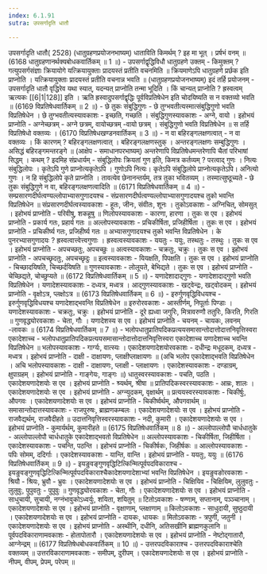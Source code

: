```yaml
---
index: 6.1.91
sutra: उपसर्गादृति धातौ

---
```

 उपसर्गादृति धातौ( 2528) (धातुग्रहणप्रयोजनभाष्यम्) धाताविति किमर्थम् ? इह मा भूत् । प्रर्षभं वनम् ॥ (6168 धातुग्रहणानर्थक्यबोधकवार्तिकम् ॥ 1 ॥) - उपसर्गाद्वृद्धिविधौ धातुग्रहणे उक्तम् - किमुक्तम् ? गत्युपसर्गसंज्ञाः क्रियायोगे यत्क्रियायुक्ताः प्रादयस्तं प्रतीति वचनमिति ॥ क्रियमाणेऽपि धातुग्रहणे प्रर्छक इति प्राप्नोति । यत्क्रियायुक्ताः प्रादयस्तं प्रतीति वचनान्न भवति ॥ (धातुग्रहणप्रयोजनभाष्यम्) इदं तर्हि प्रयोजनम्  -  उपसर्गादृति धातौ वृद्धिरेव यथा स्यात्, यदन्यत् प्राप्नोति तन्मा भूदिति । किं चान्यत् प्राप्नोति ? ह्रस्वत्वम् ऋत्यकः [[6|1|128]] इति । ऋति ह्रस्वादुपसर्गाद्वृद्धिः पूर्वविप्रतिषेधेन इति चोदयिष्यति स न वक्तव्यो भवति ॥ (6169 विप्रतिषेधवार्तिकम् ॥ 2 ॥) - छे तुकः संबुद्धिगुणः - छे तुग्भवतीत्यस्मात्संबुद्धिगुणो भवति विप्रतिषेधेन । छे तुग्भवतीत्यस्यावकाशः  -  इच्छति, गच्छति । संबुद्धिगुणस्यावकाशः  -  अग्ने, वायो । इहोभयं प्राप्नोति  -  अग्नेच्छत्रम्  -  अग्ने छत्रम्, वायोच्छत्रम् -वायो छत्रम् । संबुद्धिगुणो भवति विप्रतिषेधेन ॥ स तर्हि विप्रतिषेधो वक्तव्यः । (6170 विप्रतिषेधखण्डनवार्तिकम् ॥ 3 ॥) - न वा बहिरङ्गलक्षणत्वात् - न वा वक्तव्यः । किं कारणम् ? बहिरङ्गलक्षणत्वात् । बहिरङ्गलक्षणस्तुक् । अन्तरङ्गलक्षणः सम्बुद्धिगुणः । असिद्धं बहिरङ्गमन्तरङ्गे ॥ (आक्षेप  -  समाधानपरभाष्यम्) अन्तरेणापि विप्रतिषेधमन्तरेणापि चैतां परिभाषां सिद्धम् । कथम् ? इदमिह संप्रधार्यम्  -  संबुद्धिलोपः क्रियतां गुण इति, किमत्र कर्तव्यम् ? परत्वाद् गुणः । नित्यः संबुद्धिलोपः । कृतेऽपि गुणे प्राप्नोत्यकृतेऽपि । गुणोऽपि नित्यः। कृतेऽपि संबुद्धिलोपे प्राप्नोत्यकृतेऽपि। अनित्यो गुणः । न हि संबुद्धिलोपे कृते प्राप्नोति । तावत्येव छेनानन्तर्यम्, तत्र तुका भवितव्यम् । तस्मात्सुष्ठूच्यते  -  छे तुकः संबुद्धिगुणे न वा, बहिरङ्गलक्षणत्वादिति ॥ (6171 विप्रतिषेधवार्तिकम् ॥ 4 ॥) - सम्प्रसारणदीर्घत्वण्यल्लोपाभ्यासगुणादयश्च - संप्रसारणदीर्घत्वण्यल्लोपाभ्यासगुणादयश्च तुको भवन्ति विप्रतिषेधेन ॥ संप्रसारणदीर्घत्वस्यावकाशः  -  हूतः, जीनः, संवीतः, शूनः । तुकोऽवकाशः  -  अग्निचित्, सोमसुत् । इहोभयं प्राप्नोति  -  परिवीषु, शकहूषु ॥ णिलोपस्यावकाशः  -  कारणा, हारणा । तुकः स एव । इहोभयं प्राप्नोति  -  प्रकार्य गतः, प्रहार्य गतः ॥ अल्लोपस्यावकाशः  -  प्रचिकीर्षिता, प्रजिहीर्षिता । तुकः स एव । इहोभयं प्राप्नोति  -  प्रचिकीर्ष्य गतः, प्रजिहीर्ष्य गतः ॥ अभ्यासगुणादयश्च तुको भवन्ति विप्रतिषेधेन । के पुनरभ्यासगुणादयः ? ह्रस्वत्वात्त्वेत्त्वगुणाः । ह्रस्वत्वस्यावकाशः  -  ययतुः  -  ययुः, तस्थतुः  -  तस्थुः । तुकः स एव । इहोभयं प्राप्नोति  -  अपचच्छतुः, अपचच्छुः ॥ अत्वस्यावकाशः  -  चक्रतुः, चक्रुः । तुकः स एव । इहोभयं प्राप्नोति  -  अपचच्छृदतुः, अपचच्छृदुः ॥ इत्वस्यावकाशः  -  यियक्षति, पिपक्षति । तुकः स एव । इहोभयं प्राप्नोति  -  चिच्छादयिषति, चिच्छर्दयिषति ॥ गुणस्यावकाशः  -  लोलूयते, बेभिद्यते । तुकः स एव । इहोभयं प्राप्नोति  -  चेच्छिद्यते, चोच्छुप्यते ॥ (6172 विप्रतिषेधवार्तिकम् ॥ 5 ॥) - यणादेशादाद्गुणः - यणादेशादाद्गुणो भवति विप्रतिषेधेन । यणादेशस्यावकाशः  -  दध्यत्र, मध्वत्र । आद्गुणस्यावकाशः  -  खट्वेन्द्रः, खट्वोदकम् । इहोभयं प्राप्नोति  -  वृक्षोऽत्र, प्लक्षोऽत्र ॥ (6173 विप्रतिषेधवार्तिकम् ॥ 6 ॥) - इरुर्गुणवृद्धिविधयश्च - इरुर्गुणवृद्धिविधयश्च यणादेशाद्भवन्ति विप्रतिषेधेन ॥ इरुरोरवकाशः  -  आस्तीर्णम्, निपूर्ताः पिण्डाः । यणादेशस्यावकाशः  -  चक्रतुः, चक्रुः । इहोभयं प्राप्नोति  -  दूरे ह्यध्वा जगुरिः, मित्रावरुणौ ततुरिः, किरति, गिरति ॥ गुणवृद्ध्योरवकाशः  -  चेता, गौः । यणादेशस्य स एव । इहोभयं प्राप्नोति  -  चयनम्  -  चायकः, लवनम् -लावकः ॥ (6174 विप्रतिषेधवार्तिकम् ॥ 7 ॥) - भलोपधातुप्रातिपदिकप्रत्ययसमासान्तोदात्तोदात्तनिवृत्तिस्वरा एकादेशाच्च - भलोपधातुप्रातिपदिकप्रत्ययसमासान्तोदात्तोदात्तनिवृत्तिस्वरा एकादेशाच्च यणादेशाच्च भवन्ति विप्रतिषेधेन ॥ भलोपस्यावकाशः  -  गार्ग्यः, वात्स्यः । एकादेशयणादेशयोरवकाशः  -  दधीन्द्रः मधूदकम्, दध्यत्र  -  मध्वत्र । इहोभयं प्राप्नोति  -  दाक्षी  -  दाक्षायणः, प्लाक्षीप्लाक्षायणः ॥ (अचि भलोप एकादेशाद्भवति विप्रतिषेधेन । अचि भलोपस्यावकाशः  -  दाक्षी  -  दाक्षायणः, प्लाक्षी  -  प्लाक्षायणः । एकादेशस्यावकाशः  -  दण्डाग्रम्, क्षुपाग्रहम् । इहोभयं प्राप्नोति  -  गाङ्गेयः, गाङ्गः ॥) धातुस्वरस्यावकाशः  -  पचति, पठति । एकादेशयणादेशयोः स एव । इहोभयं प्राप्नोति  -  श्र्यर्थम्, श्रीषा ॥ प्रातिपदिकस्वरस्यावकाशः  -  आम्रः, शालः । एकादेशयणादेशयोः स एव । इहोभयं प्राप्नोति  -  अग्न्युदकम्, वृक्षार्थम् ॥ प्रत्ययस्वरस्यावकाशः  -  चिकीर्षुः, औपगवः । एकादेशयणादेशयोः स एव । इहोभयं प्राप्नोति  -  चिकीर्ष्वर्थम्, औपगवार्थम् ॥ समासान्तोदात्तस्यावकाशः  -  राजपुरुषः, ब्राह्मणकम्बलः । एकादेशयणादेशयोः स एव । इहोभयं प्राप्नोति  -  राजवैद्यर्थम्, राजवैदीहते ॥ उदात्तनिवृत्तिस्वरस्यावकाशः  -  नदी, कुमारी । एकादेशयणादेशयोः स एव । इहोभयं प्राप्नोति  -  कुमार्यर्थम्, कुमारीहते ॥ (6175 विप्रतिषेधवार्तिकम् ॥ 8 ॥) - अल्लोपाल्लोपौ चार्धधातुके - अल्लोपाल्लोपौ चार्धधातुके एकादेशाद्भवतो विप्रतिषेधेन ॥ अल्लोपस्यावकाशः  -  चिकीर्षिता, जिहीर्षिता । एकादेशस्यावकाशः  -  पचन्ति, पठन्ति । इहोभयं प्राप्नोति  -  चिकीर्षकः, जिहीर्षकः ॥ आल्लोपस्यावकाशः  -  पपिः सोमम्, ददिर्गाः । एकादेशस्यावकाशः  -  यान्ति, वान्ति । इहोभयं प्राप्नोति  -  ययतुः, ययुः ॥ (6176 विप्रतिषेधवार्तिकम् ॥ 9 ॥) - इयङुवङ्गुणवृद्धिटित्किन्मित्पूर्वपदविकाराश्च - इयङुवङ्गुणवृद्धिटित्किन्मित्पूर्वपदविकाराश्चैकादेशयणादेशाभ्यां भवन्ति विप्रतिषेधेन । इयङुवङोरवकाशः  -  श्रियौ  -  श्रियः, भ्रुवौ  -  भ्रुवः । एकादेशयणादेशयोः स एव । इहोभयं प्राप्नोति  -  चिक्षियिव  -  चिक्षियिम, लुलुवतुः  -  लुलुवुः, पुपुवतुः  -  पुपुवुः ॥ गुणवृद्ध्योरवकाशः  -  चेता, गौः । एकादेशयणादेशयोः स एव । इहोभयं प्राप्नोति  -  साधुचायी, सुचायी, नग्नंभावुकोऽध्वर्युः, शयिता, शयितुम् ॥ टितोऽवकाशः  -  षण्णाम्, सप्तानाम्, पञ्ञ्चानाम् । एकादेशयणादेशयोः स एव । इहोभयं प्राप्नोति  -  वृक्षाणाम्, प्लक्षाणाम् ॥ कितोऽवकाशः  -  साधुदायी, सुष्ठुदायी । एकादेशयणादेशयोः स एव । इहोभयं प्राप्नोति  -  दायकः, धायकः ॥ मितोऽवकाशः  -  त्रपुणी, जतुनी । एकादेशयणादेशयोः स एव । इहोभयं प्राप्नोति  -  अस्थीनि, दधीनि, अतिसखीनि ब्राह्मणकुलानि ॥ पूर्वपदविकाराणामवकाशः  -  होतापोतारौ । एकादेशयणादेशयोः स एव । इहोभयं प्राप्नोति  -  नेष्टोद्गातारौ, आग्नेन्द्रम् ॥ (6177 विप्रतिषेधबोधकवार्तिकम् ॥ 10 ॥) - उत्तरपदविकाराश्च - उत्तरपदविकाराश्चेति वक्तव्यम् ॥ उत्तरविकाराणामवकाशः  -  समीपम्, दुरीपम् । एकादेशयणादेशयोः स एव । इहोभयं प्राप्नोति  -  नीपम्, वीपम्, प्रेपम्, परेपम् ॥ 
